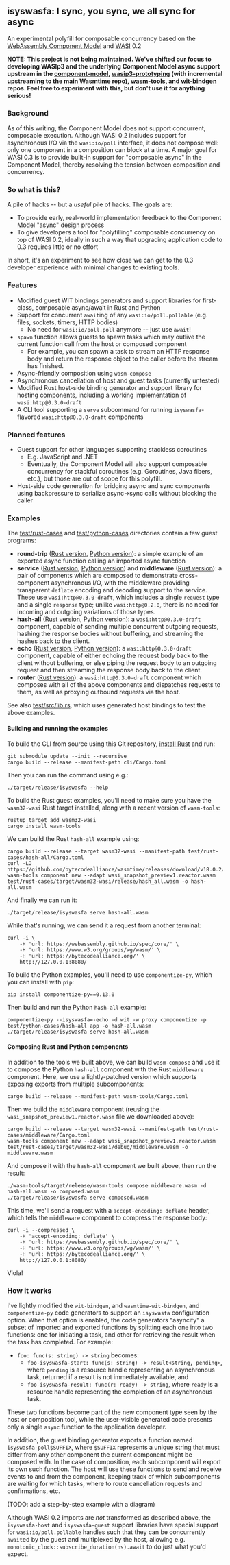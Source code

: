 ## isyswasfa: I sync, you sync, we all sync for async

An experimental polyfill for composable concurrency based on the [WebAssembly Component Model](https://github.com/WebAssembly/component-model) and [WASI](https://github.com/WebAssembly/WASI) 0.2

**NOTE: This project is not being maintained.  We've shifted our focus to developing WASIp3 and the underlying Component Model async support upstream in the [component-model](https://github.com/WebAssembly/component-model/blob/main/design/mvp/Async.md), [wasip3-prototyping](https://github.com/bytecodealliance/wasip3-prototyping) (with incremental upstreaming to the main Wasmtime repo), [wasm-tools](https://github.com/bytecodealliance/wasm-tools), and [wit-bindgen](https://github.com/bytecodealliance/wit-bindgen) repos.  Feel free to experiment with this, but don't use it for anything serious!**

### Background

As of this writing, the Component Model does not support concurrent, composable execution.  Although WASI 0.2 includes support for asynchronous I/O via the `wasi:io/poll` interface, it does not compose well: only one component in a composition can block at a time.  A major goal for WASI 0.3 is to provide built-in support for "composable async" in the Component Model, thereby resolving the tension between composition and concurrency.

### So what is this?

A pile of hacks -- but a _useful_ pile of hacks.  The goals are:

- To provide early, real-world implementation feedback to the Component Model "async" design process
- To give developers a tool for "polyfilling" composable concurrency on top of WASI 0.2, ideally in such a way that upgrading application code to 0.3 requires little or no effort

In short, it's an experiment to see how close we can get to the 0.3 developer experience with minimal changes to existing tools.

### Features

- Modified guest WIT bindings generators and support libraries for first-class, composable async/await in Rust and Python
- Support for concurrent `await`ing of any `wasi:io/poll.pollable` (e.g. files, sockets, timers, HTTP bodies)
  - No need for `wasi:io/poll.poll` anymore -- just use `await`!
- `spawn` function allows guests to spawn tasks which may outlive the current function call from the host or composed component
  - For example, you can spawn a task to stream an HTTP response body and return the response object to the caller before the stream has finished.
- Async-friendly composition using `wasm-compose`
- Asynchronous cancellation of host and guest tasks (currently untested)
- Modified Rust host-side binding generator and support library for hosting components, including a working implementation of `wasi:http@0.3.0-draft`
- A CLI tool supporting a `serve` subcommand for running `isyswasfa`-flavored `wasi:http@0.3.0-draft` components

### Planned features

- Guest support for other languages supporting stackless coroutines
  - E.g. JavaScript and .NET
  - Eventually, the Component Model will also support composable concurrency for stackful coroutines (e.g. Goroutines, Java fibers, etc.), but those are out of scope for this polyfill.
- Host-side code generation for bridging async and sync components using backpressure to serialize async->sync calls without blocking the caller

### Examples

The [test/rust-cases](./test/rust-cases) and [test/python-cases](./test/python-cases) directories contain a few guest programs:

- **round-trip** ([Rust version](./test/rust-cases/round-trip/src/lib.rs), [Python version](./test/python-cases/round-trip/app.py)): a simple example of an exported async function calling an imported async function
- **service** ([Rust version](./test/rust-cases/service/src/lib.rs), [Python version](./test/python-cases/service/app.py)) and **middleware** ([Rust version](./test/rust-cases/middleware/src/lib.rs)): a pair of components which are composed to demonstrate cross-component asynchronous I/O, with the middleware providing transparent `deflate` encoding and decoding support to the service.  These use `wasi:http@0.3.0-draft`, which includes a single `request` type and a single `response` type; unlike `wasi:http@0.2.0`, there is no need for incoming and outgoing variations of those types.
- **hash-all** ([Rust version](./test/rust-cases/hash-all/src/lib.rs), [Python version](./test/python-cases/hash-all/app.py)): a `wasi:http@0.3.0-draft` component, capable of sending multiple concurrent outgoing requests, hashing the response bodies without buffering, and streaming the hashes back to the client.
- **echo** ([Rust version](./test/rust-cases/echo/src/lib.rs), [Python version](./test/python-cases/echo/app.py)): a `wasi:http@0.3.0-draft` component, capable of either echoing the request body back to the client without buffering, or else piping the request body to an outgoing request and then streaming the response body back to the client.
- **router** ([Rust version](./test/rust-cases/router/src/lib.rs)): a `wasi:http@0.3.0-draft` component which composes with all of the above components and dispatches requests to them, as well as proxying outbound requests via the host.

See also [test/src/lib.rs](./test/src/lib.rs), which uses generated host bindings to test the above examples.

#### Building and running the examples

To build the CLI from source using this Git repository, [install Rust](https://rustup.rs/) and run:

```shell
git submodule update --init --recursive
cargo build --release --manifest-path cli/Cargo.toml
```

Then you can run the command using e.g.:

```shell
./target/release/isyswasfa --help
```

To build the Rust guest examples, you'll need to make sure you have the `wasm32-wasi` Rust target installed, along with a recent version of `wasm-tools`:

```shell
rustup target add wasm32-wasi
cargo install wasm-tools
```

We can build the Rust `hash-all` example using:

```shell
cargo build --release --target wasm32-wasi --manifest-path test/rust-cases/hash-all/Cargo.toml
curl -LO https://github.com/bytecodealliance/wasmtime/releases/download/v18.0.2/wasi_snapshot_preview1.reactor.wasm
wasm-tools component new --adapt wasi_snapshot_preview1.reactor.wasm test/rust-cases/target/wasm32-wasi/release/hash_all.wasm -o hash-all.wasm
```

And finally we can run it:

```shell
./target/release/isyswasfa serve hash-all.wasm
```

While that's running, we can send it a request from another terminal:

```shell
curl -i \
    -H 'url: https://webassembly.github.io/spec/core/' \
    -H 'url: https://www.w3.org/groups/wg/wasm/' \
    -H 'url: https://bytecodealliance.org/' \
    http://127.0.0.1:8080/
```

To build the Python examples, you'll need to use `componentize-py`, which you can install with `pip`:

```shell
pip install componentize-py==0.13.0
```

Then build and run the Python `hash-all` example:

```shell
componentize-py --isyswasfa=-echo -d wit -w proxy componentize -p test/python-cases/hash-all app -o hash-all.wasm
./target/release/isyswasfa serve hash-all.wasm
```

#### Composing Rust and Python components

In addition to the tools we built above, we can build `wasm-compose` and use it to compose the Python `hash-all` component with the Rust `middleware` component.  Here, we use a lightly-patched version which supports exposing exports from multiple subcomponents:

```shell
cargo build --release --manifest-path wasm-tools/Cargo.toml
```

Then we build the `middleware` component (reusing the `wasi_snapshot_preview1.reactor.wasm` file we downloaded above):

```shell
cargo build --release --target wasm32-wasi --manifest-path test/rust-cases/middleware/Cargo.toml
wasm-tools component new --adapt wasi_snapshot_preview1.reactor.wasm test/rust-cases/target/wasm32-wasi/debug/middleware.wasm -o middleware.wasm
```

And compose it with the `hash-all` component we built above, then run the result:

```shell
./wasm-tools/target/release/wasm-tools compose middleware.wasm -d hash-all.wasm -o composed.wasm
./target/release/isyswasfa serve composed.wasm
```

This time, we'll send a request with a `accept-encoding: deflate` header, which tells the `middleware` component to compress the response body:

```shell
curl -i --compressed \
    -H 'accept-encoding: deflate' \
    -H 'url: https://webassembly.github.io/spec/core/' \
    -H 'url: https://www.w3.org/groups/wg/wasm/' \
    -H 'url: https://bytecodealliance.org/' \
    http://127.0.0.1:8080/
```

Viola!

### How it works

I've lightly modified the `wit-bindgen`, and `wasmtime-wit-bindgen`, and `componentize-py` code generators to support an `isyswasfa` configuration option.  When that option is enabled, the code generators "asyncify" a subset of imported and exported functions by splitting each one into two functions: one for initiating a task, and other for retrieving the result when the task has completed.  For example:

- `foo: func(s: string) -> string` becomes:
  - `foo-isyswasfa-start: func(s: string) -> result<string, pending>`, where `pending` is a resource handle representing an asynchronous task, returned if a result is not immediately available, and
  - `foo-isyswasfa-result: func(r: ready) -> string`, where `ready` is a resource handle representing the completion of an asynchronous task.
  
These two functions become part of the new component type seen by the host or composition tool, while the user-visible generated code presents only a single `async` function to the application developer.

In addition, the guest binding generator exports a function named `isyswasfa-poll$SUFFIX`, where `$SUFFIX` represents a unique string that must differ from any other component the current component might be composed with.  In the case of composition, each subcomponent will export its own such function.  The host will use these functions to send and receive events to and from the component, keeping track of which subcomponents are waiting for which tasks, where to route cancellation requests and confirmations, etc.

(TODO: add a step-by-step example with a diagram)

Although WASI 0.2 imports are *not* transformed as described above, the `isyswasfa-host` and `isyswasfa-guest` support libraries have special support for `wasi:io/poll.pollable` handles such that they can be concurrently `await`ed by the guest and multiplexed by the host, allowing e.g. `monotonic_clock::subscribe_duration(ns).await` to do just what you'd expect.
